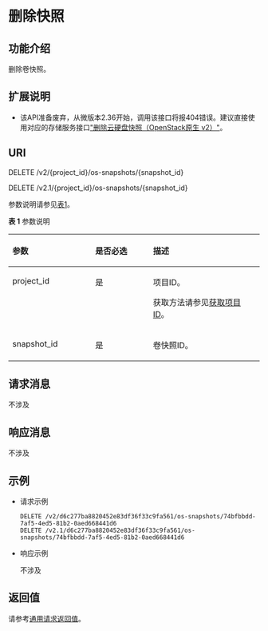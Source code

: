 # 删除快照<a name="ZH-CN_TOPIC_0065817727"></a>

## 功能介绍<a name="zh-cn_topic_0057973217_section23785386"></a>

删除卷快照。

## 扩展说明<a name="zh-cn_topic_0057973217_section25460201"></a>

-   该API准备废弃，从微版本2.36开始，调用该接口将报404错误。建议直接使用对应的存储服务接口["删除云硬盘快照（OpenStack原生 v2）"](https://support.huaweicloud.com/api-evs/zh-cn_topic_0051408625.html)。

## URI<a name="zh-cn_topic_0057973217_section12741890"></a>

DELETE /v2/\{project\_id\}/os-snapshots/\{snapshot\_id\}

DELETE /v2.1/\{project\_id\}/os-snapshots/\{snapshot\_id\}

参数说明请参见[表1](#zh-cn_topic_0057973217_table2814978410562)。

**表 1**  参数说明

<a name="zh-cn_topic_0057973217_table2814978410562"></a>
<table><thead align="left"><tr id="zh-cn_topic_0057973217_row4149654710562"><th class="cellrowborder" valign="top" width="33%" id="mcps1.2.4.1.1"><p id="p5187119"><a name="p5187119"></a><a name="p5187119"></a>参数</p>
</th>
<th class="cellrowborder" valign="top" width="23%" id="mcps1.2.4.1.2"><p id="p17503500"><a name="p17503500"></a><a name="p17503500"></a>是否必选</p>
</th>
<th class="cellrowborder" valign="top" width="44%" id="mcps1.2.4.1.3"><p id="p8497414"><a name="p8497414"></a><a name="p8497414"></a>描述</p>
</th>
</tr>
</thead>
<tbody><tr id="zh-cn_topic_0057973217_row3491217610562"><td class="cellrowborder" valign="top" width="33%" headers="mcps1.2.4.1.1 "><p id="zh-cn_topic_0057973217_p931403110562"><a name="zh-cn_topic_0057973217_p931403110562"></a><a name="zh-cn_topic_0057973217_p931403110562"></a>project_id</p>
</td>
<td class="cellrowborder" valign="top" width="23%" headers="mcps1.2.4.1.2 "><p id="zh-cn_topic_0057973217_p1623904210562"><a name="zh-cn_topic_0057973217_p1623904210562"></a><a name="zh-cn_topic_0057973217_p1623904210562"></a>是</p>
</td>
<td class="cellrowborder" valign="top" width="44%" headers="mcps1.2.4.1.3 "><p id="p37593705"><a name="p37593705"></a><a name="p37593705"></a>项目ID。</p>
<p id="p1180512217438"><a name="p1180512217438"></a><a name="p1180512217438"></a>获取方法请参见<a href="获取项目ID.md">获取项目ID</a>。</p>
</td>
</tr>
<tr id="zh-cn_topic_0057973217_row666163512618"><td class="cellrowborder" valign="top" width="33%" headers="mcps1.2.4.1.1 "><p id="zh-cn_topic_0057973217_p266153518267"><a name="zh-cn_topic_0057973217_p266153518267"></a><a name="zh-cn_topic_0057973217_p266153518267"></a>snapshot_id</p>
</td>
<td class="cellrowborder" valign="top" width="23%" headers="mcps1.2.4.1.2 "><p id="zh-cn_topic_0057973217_p66611935112613"><a name="zh-cn_topic_0057973217_p66611935112613"></a><a name="zh-cn_topic_0057973217_p66611935112613"></a>是</p>
</td>
<td class="cellrowborder" valign="top" width="44%" headers="mcps1.2.4.1.3 "><p id="zh-cn_topic_0057973217_p18691901277"><a name="zh-cn_topic_0057973217_p18691901277"></a><a name="zh-cn_topic_0057973217_p18691901277"></a>卷快照ID。</p>
</td>
</tr>
</tbody>
</table>

## 请求消息<a name="zh-cn_topic_0057973217_section27815217"></a>

不涉及

## 响应消息<a name="zh-cn_topic_0057973217_section49010363"></a>

不涉及

## 示例<a name="zh-cn_topic_0057973217_section38440089"></a>

-   请求示例

    ```
    DELETE /v2/d6c277ba8820452e83df36f33c9fa561/os-snapshots/74bfbbdd-7af5-4ed5-81b2-0aed668441d6
    DELETE /v2.1/d6c277ba8820452e83df36f33c9fa561/os-snapshots/74bfbbdd-7af5-4ed5-81b2-0aed668441d6
    ```

-   响应示例

    不涉及


## 返回值<a name="zh-cn_topic_0057973217_zh-cn_topic_0020212692_section22960139"></a>

请参考[通用请求返回值](通用请求返回值.md)。

